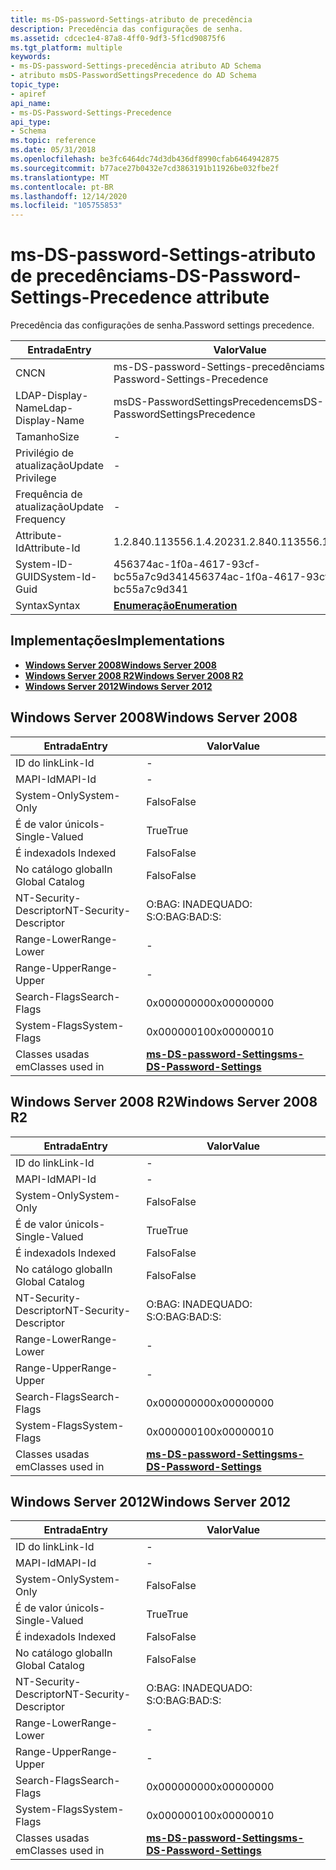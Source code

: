 ```yaml
---
title: ms-DS-password-Settings-atributo de precedência
description: Precedência das configurações de senha.
ms.assetid: cdcec1e4-87a8-4ff0-9df3-5f1cd90875f6
ms.tgt_platform: multiple
keywords:
- ms-DS-password-Settings-precedência atributo AD Schema
- atributo msDS-PasswordSettingsPrecedence do AD Schema
topic_type:
- apiref
api_name:
- ms-DS-Password-Settings-Precedence
api_type:
- Schema
ms.topic: reference
ms.date: 05/31/2018
ms.openlocfilehash: be3fc6464dc74d3db436df8990cfab6464942875
ms.sourcegitcommit: b77ace27b0432e7cd3863191b11926be032fbe2f
ms.translationtype: MT
ms.contentlocale: pt-BR
ms.lasthandoff: 12/14/2020
ms.locfileid: "105755853"
---
```

# <a name="ms-ds-password-settings-precedence-attribute"></a><span data-ttu-id="4cc39-105">ms-DS-password-Settings-atributo de precedência</span><span class="sxs-lookup"><span data-stu-id="4cc39-105">ms-DS-Password-Settings-Precedence attribute</span></span>

<span data-ttu-id="4cc39-106">Precedência das configurações de senha.</span><span class="sxs-lookup"><span data-stu-id="4cc39-106">Password settings precedence.</span></span>



| <span data-ttu-id="4cc39-107">Entrada</span><span class="sxs-lookup"><span data-stu-id="4cc39-107">Entry</span></span> | <span data-ttu-id="4cc39-108">Valor</span><span class="sxs-lookup"><span data-stu-id="4cc39-108">Value</span></span> |
|-------------------|--------------------------------------|
| <span data-ttu-id="4cc39-109">CN</span><span class="sxs-lookup"><span data-stu-id="4cc39-109">CN</span></span>                | <span data-ttu-id="4cc39-110">ms-DS-password-Settings-precedência</span><span class="sxs-lookup"><span data-stu-id="4cc39-110">ms-DS-Password-Settings-Precedence</span></span>   |
| <span data-ttu-id="4cc39-111">LDAP-Display-Name</span><span class="sxs-lookup"><span data-stu-id="4cc39-111">Ldap-Display-Name</span></span> | <span data-ttu-id="4cc39-112">msDS-PasswordSettingsPrecedence</span><span class="sxs-lookup"><span data-stu-id="4cc39-112">msDS-PasswordSettingsPrecedence</span></span>      |
| <span data-ttu-id="4cc39-113">Tamanho</span><span class="sxs-lookup"><span data-stu-id="4cc39-113">Size</span></span>              | \-                                   |
| <span data-ttu-id="4cc39-114">Privilégio de atualização</span><span class="sxs-lookup"><span data-stu-id="4cc39-114">Update Privilege</span></span>  | \-                                   |
| <span data-ttu-id="4cc39-115">Frequência de atualização</span><span class="sxs-lookup"><span data-stu-id="4cc39-115">Update Frequency</span></span>  | \-                                   |
| <span data-ttu-id="4cc39-116">Attribute-Id</span><span class="sxs-lookup"><span data-stu-id="4cc39-116">Attribute-Id</span></span>      | <span data-ttu-id="4cc39-117">1.2.840.113556.1.4.2023</span><span class="sxs-lookup"><span data-stu-id="4cc39-117">1.2.840.113556.1.4.2023</span></span>              |
| <span data-ttu-id="4cc39-118">System-ID-GUID</span><span class="sxs-lookup"><span data-stu-id="4cc39-118">System-Id-Guid</span></span>    | <span data-ttu-id="4cc39-119">456374ac-1f0a-4617-93cf-bc55a7c9d341</span><span class="sxs-lookup"><span data-stu-id="4cc39-119">456374ac-1f0a-4617-93cf-bc55a7c9d341</span></span> |
| <span data-ttu-id="4cc39-120">Syntax</span><span class="sxs-lookup"><span data-stu-id="4cc39-120">Syntax</span></span>            | [<span data-ttu-id="4cc39-121">**Enumeração**</span><span class="sxs-lookup"><span data-stu-id="4cc39-121">**Enumeration**</span></span>](s-enumeration.md) |



## <a name="implementations"></a><span data-ttu-id="4cc39-122">Implementações</span><span class="sxs-lookup"><span data-stu-id="4cc39-122">Implementations</span></span>

-   [<span data-ttu-id="4cc39-123">**Windows Server 2008**</span><span class="sxs-lookup"><span data-stu-id="4cc39-123">**Windows Server 2008**</span></span>](#windows-server-2008)
-   [<span data-ttu-id="4cc39-124">**Windows Server 2008 R2**</span><span class="sxs-lookup"><span data-stu-id="4cc39-124">**Windows Server 2008 R2**</span></span>](#windows-server-2008-r2)
-   [<span data-ttu-id="4cc39-125">**Windows Server 2012**</span><span class="sxs-lookup"><span data-stu-id="4cc39-125">**Windows Server 2012**</span></span>](#windows-server-2012)

## <a name="windows-server-2008"></a><span data-ttu-id="4cc39-126">Windows Server 2008</span><span class="sxs-lookup"><span data-stu-id="4cc39-126">Windows Server 2008</span></span>



| <span data-ttu-id="4cc39-127">Entrada</span><span class="sxs-lookup"><span data-stu-id="4cc39-127">Entry</span></span> | <span data-ttu-id="4cc39-128">Valor</span><span class="sxs-lookup"><span data-stu-id="4cc39-128">Value</span></span> |
|------------------------|-----------------------------------------------------------------------|
| <span data-ttu-id="4cc39-129">ID do link</span><span class="sxs-lookup"><span data-stu-id="4cc39-129">Link-Id</span></span>                | \-                                                                    |
| <span data-ttu-id="4cc39-130">MAPI-Id</span><span class="sxs-lookup"><span data-stu-id="4cc39-130">MAPI-Id</span></span>                | \-                                                                    |
| <span data-ttu-id="4cc39-131">System-Only</span><span class="sxs-lookup"><span data-stu-id="4cc39-131">System-Only</span></span>            | <span data-ttu-id="4cc39-132">Falso</span><span class="sxs-lookup"><span data-stu-id="4cc39-132">False</span></span>                                                                 |
| <span data-ttu-id="4cc39-133">É de valor único</span><span class="sxs-lookup"><span data-stu-id="4cc39-133">Is-Single-Valued</span></span>       | <span data-ttu-id="4cc39-134">True</span><span class="sxs-lookup"><span data-stu-id="4cc39-134">True</span></span>                                                                  |
| <span data-ttu-id="4cc39-135">É indexado</span><span class="sxs-lookup"><span data-stu-id="4cc39-135">Is Indexed</span></span>             | <span data-ttu-id="4cc39-136">Falso</span><span class="sxs-lookup"><span data-stu-id="4cc39-136">False</span></span>                                                                 |
| <span data-ttu-id="4cc39-137">No catálogo global</span><span class="sxs-lookup"><span data-stu-id="4cc39-137">In Global Catalog</span></span>      | <span data-ttu-id="4cc39-138">Falso</span><span class="sxs-lookup"><span data-stu-id="4cc39-138">False</span></span>                                                                 |
| <span data-ttu-id="4cc39-139">NT-Security-Descriptor</span><span class="sxs-lookup"><span data-stu-id="4cc39-139">NT-Security-Descriptor</span></span> | <span data-ttu-id="4cc39-140">O:BAG: INADEQUADO: S:</span><span class="sxs-lookup"><span data-stu-id="4cc39-140">O:BAG:BAD:S:</span></span>                                                          |
| <span data-ttu-id="4cc39-141">Range-Lower</span><span class="sxs-lookup"><span data-stu-id="4cc39-141">Range-Lower</span></span>            | \-                                                                    |
| <span data-ttu-id="4cc39-142">Range-Upper</span><span class="sxs-lookup"><span data-stu-id="4cc39-142">Range-Upper</span></span>            | \-                                                                    |
| <span data-ttu-id="4cc39-143">Search-Flags</span><span class="sxs-lookup"><span data-stu-id="4cc39-143">Search-Flags</span></span>           | <span data-ttu-id="4cc39-144">0x00000000</span><span class="sxs-lookup"><span data-stu-id="4cc39-144">0x00000000</span></span>                                                            |
| <span data-ttu-id="4cc39-145">System-Flags</span><span class="sxs-lookup"><span data-stu-id="4cc39-145">System-Flags</span></span>           | <span data-ttu-id="4cc39-146">0x00000010</span><span class="sxs-lookup"><span data-stu-id="4cc39-146">0x00000010</span></span>                                                            |
| <span data-ttu-id="4cc39-147">Classes usadas em</span><span class="sxs-lookup"><span data-stu-id="4cc39-147">Classes used in</span></span>        | [<span data-ttu-id="4cc39-148">**ms-DS-password-Settings**</span><span class="sxs-lookup"><span data-stu-id="4cc39-148">**ms-DS-Password-Settings**</span></span>](c-msds-passwordsettings.md)<br/> |



## <a name="windows-server-2008-r2"></a><span data-ttu-id="4cc39-149">Windows Server 2008 R2</span><span class="sxs-lookup"><span data-stu-id="4cc39-149">Windows Server 2008 R2</span></span>



| <span data-ttu-id="4cc39-150">Entrada</span><span class="sxs-lookup"><span data-stu-id="4cc39-150">Entry</span></span> | <span data-ttu-id="4cc39-151">Valor</span><span class="sxs-lookup"><span data-stu-id="4cc39-151">Value</span></span> |
|------------------------|-----------------------------------------------------------------------|
| <span data-ttu-id="4cc39-152">ID do link</span><span class="sxs-lookup"><span data-stu-id="4cc39-152">Link-Id</span></span>                | \-                                                                    |
| <span data-ttu-id="4cc39-153">MAPI-Id</span><span class="sxs-lookup"><span data-stu-id="4cc39-153">MAPI-Id</span></span>                | \-                                                                    |
| <span data-ttu-id="4cc39-154">System-Only</span><span class="sxs-lookup"><span data-stu-id="4cc39-154">System-Only</span></span>            | <span data-ttu-id="4cc39-155">Falso</span><span class="sxs-lookup"><span data-stu-id="4cc39-155">False</span></span>                                                                 |
| <span data-ttu-id="4cc39-156">É de valor único</span><span class="sxs-lookup"><span data-stu-id="4cc39-156">Is-Single-Valued</span></span>       | <span data-ttu-id="4cc39-157">True</span><span class="sxs-lookup"><span data-stu-id="4cc39-157">True</span></span>                                                                  |
| <span data-ttu-id="4cc39-158">É indexado</span><span class="sxs-lookup"><span data-stu-id="4cc39-158">Is Indexed</span></span>             | <span data-ttu-id="4cc39-159">Falso</span><span class="sxs-lookup"><span data-stu-id="4cc39-159">False</span></span>                                                                 |
| <span data-ttu-id="4cc39-160">No catálogo global</span><span class="sxs-lookup"><span data-stu-id="4cc39-160">In Global Catalog</span></span>      | <span data-ttu-id="4cc39-161">Falso</span><span class="sxs-lookup"><span data-stu-id="4cc39-161">False</span></span>                                                                 |
| <span data-ttu-id="4cc39-162">NT-Security-Descriptor</span><span class="sxs-lookup"><span data-stu-id="4cc39-162">NT-Security-Descriptor</span></span> | <span data-ttu-id="4cc39-163">O:BAG: INADEQUADO: S:</span><span class="sxs-lookup"><span data-stu-id="4cc39-163">O:BAG:BAD:S:</span></span>                                                          |
| <span data-ttu-id="4cc39-164">Range-Lower</span><span class="sxs-lookup"><span data-stu-id="4cc39-164">Range-Lower</span></span>            | \-                                                                    |
| <span data-ttu-id="4cc39-165">Range-Upper</span><span class="sxs-lookup"><span data-stu-id="4cc39-165">Range-Upper</span></span>            | \-                                                                    |
| <span data-ttu-id="4cc39-166">Search-Flags</span><span class="sxs-lookup"><span data-stu-id="4cc39-166">Search-Flags</span></span>           | <span data-ttu-id="4cc39-167">0x00000000</span><span class="sxs-lookup"><span data-stu-id="4cc39-167">0x00000000</span></span>                                                            |
| <span data-ttu-id="4cc39-168">System-Flags</span><span class="sxs-lookup"><span data-stu-id="4cc39-168">System-Flags</span></span>           | <span data-ttu-id="4cc39-169">0x00000010</span><span class="sxs-lookup"><span data-stu-id="4cc39-169">0x00000010</span></span>                                                            |
| <span data-ttu-id="4cc39-170">Classes usadas em</span><span class="sxs-lookup"><span data-stu-id="4cc39-170">Classes used in</span></span>        | [<span data-ttu-id="4cc39-171">**ms-DS-password-Settings**</span><span class="sxs-lookup"><span data-stu-id="4cc39-171">**ms-DS-Password-Settings**</span></span>](c-msds-passwordsettings.md)<br/> |



## <a name="windows-server-2012"></a><span data-ttu-id="4cc39-172">Windows Server 2012</span><span class="sxs-lookup"><span data-stu-id="4cc39-172">Windows Server 2012</span></span>



| <span data-ttu-id="4cc39-173">Entrada</span><span class="sxs-lookup"><span data-stu-id="4cc39-173">Entry</span></span> | <span data-ttu-id="4cc39-174">Valor</span><span class="sxs-lookup"><span data-stu-id="4cc39-174">Value</span></span> |
|------------------------|-----------------------------------------------------------------------|
| <span data-ttu-id="4cc39-175">ID do link</span><span class="sxs-lookup"><span data-stu-id="4cc39-175">Link-Id</span></span>                | \-                                                                    |
| <span data-ttu-id="4cc39-176">MAPI-Id</span><span class="sxs-lookup"><span data-stu-id="4cc39-176">MAPI-Id</span></span>                | \-                                                                    |
| <span data-ttu-id="4cc39-177">System-Only</span><span class="sxs-lookup"><span data-stu-id="4cc39-177">System-Only</span></span>            | <span data-ttu-id="4cc39-178">Falso</span><span class="sxs-lookup"><span data-stu-id="4cc39-178">False</span></span>                                                                 |
| <span data-ttu-id="4cc39-179">É de valor único</span><span class="sxs-lookup"><span data-stu-id="4cc39-179">Is-Single-Valued</span></span>       | <span data-ttu-id="4cc39-180">True</span><span class="sxs-lookup"><span data-stu-id="4cc39-180">True</span></span>                                                                  |
| <span data-ttu-id="4cc39-181">É indexado</span><span class="sxs-lookup"><span data-stu-id="4cc39-181">Is Indexed</span></span>             | <span data-ttu-id="4cc39-182">Falso</span><span class="sxs-lookup"><span data-stu-id="4cc39-182">False</span></span>                                                                 |
| <span data-ttu-id="4cc39-183">No catálogo global</span><span class="sxs-lookup"><span data-stu-id="4cc39-183">In Global Catalog</span></span>      | <span data-ttu-id="4cc39-184">Falso</span><span class="sxs-lookup"><span data-stu-id="4cc39-184">False</span></span>                                                                 |
| <span data-ttu-id="4cc39-185">NT-Security-Descriptor</span><span class="sxs-lookup"><span data-stu-id="4cc39-185">NT-Security-Descriptor</span></span> | <span data-ttu-id="4cc39-186">O:BAG: INADEQUADO: S:</span><span class="sxs-lookup"><span data-stu-id="4cc39-186">O:BAG:BAD:S:</span></span>                                                          |
| <span data-ttu-id="4cc39-187">Range-Lower</span><span class="sxs-lookup"><span data-stu-id="4cc39-187">Range-Lower</span></span>            | \-                                                                    |
| <span data-ttu-id="4cc39-188">Range-Upper</span><span class="sxs-lookup"><span data-stu-id="4cc39-188">Range-Upper</span></span>            | \-                                                                    |
| <span data-ttu-id="4cc39-189">Search-Flags</span><span class="sxs-lookup"><span data-stu-id="4cc39-189">Search-Flags</span></span>           | <span data-ttu-id="4cc39-190">0x00000000</span><span class="sxs-lookup"><span data-stu-id="4cc39-190">0x00000000</span></span>                                                            |
| <span data-ttu-id="4cc39-191">System-Flags</span><span class="sxs-lookup"><span data-stu-id="4cc39-191">System-Flags</span></span>           | <span data-ttu-id="4cc39-192">0x00000010</span><span class="sxs-lookup"><span data-stu-id="4cc39-192">0x00000010</span></span>                                                            |
| <span data-ttu-id="4cc39-193">Classes usadas em</span><span class="sxs-lookup"><span data-stu-id="4cc39-193">Classes used in</span></span>        | [<span data-ttu-id="4cc39-194">**ms-DS-password-Settings**</span><span class="sxs-lookup"><span data-stu-id="4cc39-194">**ms-DS-Password-Settings**</span></span>](c-msds-passwordsettings.md)<br/> |



 

 





